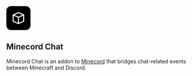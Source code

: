 <img alt="Minecord Chat Icon" src="src/main/resources/assets/minecord-chat/icon.png" width="64">

## Minecord Chat

Minecord Chat is an addon to [Minecord](../README.md) that bridges chat-related
events between Minecraft and Discord.
